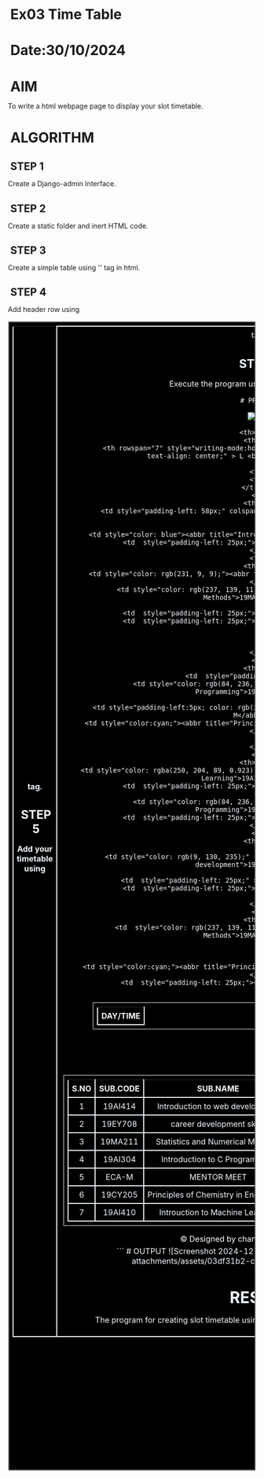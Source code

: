 # Ex03 Time Table
# Date:30/10/2024
# AIM
To write a html webpage page to display your slot timetable.

# ALGORITHM
## STEP 1
Create a Django-admin Interface.

## STEP 2
Create a static folder and inert HTML code.

## STEP 3
Create a simple table using '<table>' tag in html.

## STEP 4
Add header row using <th> tag.

## STEP 5
Add your timetable using <td> tag.

## STEP 6
Execute the program using runserver command.
```
# PROGRAM
```
<!DOCTYPE html>
<html lang="en">
<head>
    <meta charset="UTF-8">
    <meta name="viewport" content="width=device-width, initial-scale=1.0">
    <title>time table</title>
    <link rel="stylesheet" href="time table.css">
</head>
<style>
    .ta2{
        border-style: solid;
        border-collapse: collapse;
        border-width: 2px;
        width: 800px;

    }
    *{
    margin: 0%;
   
    text-decoration: none;
    border-width: 3px;
    border-collapse: collapse;
    margin-left: 5px;

    

}   
img{
    width: 100%;
}
table,th,td{
    
    border: 2px solid blue;
    height: 60%;
    text-align: center;
    padding:7px;
    text-decoration: none;
    border-radius: 2px;
    border-width: 2px;
    border-style: solid;
    border-collapse: collapse;
    text-decoration: none;
    
     color: aliceblue;
    background-color: black; 
}


.table:hover{
    cursor: pointer;
}
</style>
<body>
    <img src="sec logo.jpg" alt="logo">
    <br>
    <center>
    <table class="table" style="width: 85%; height: 35%;">
    <tr>
        <th>DAY/TIME</th>  
         
         <th>8-10</th>  
           <th>10-12</th> 
           <th rowspan="7" style="writing-mode:horizontal-tb; padding: 10px; text-align:justify; text-align: center;" > L <br> U <br> N <br> C <br>H</th>
          
            <th>1-3</th> 
            <th>3-5</th> 
    </tr><br>
    <tr>
        <th>MON</th>
        <td style="padding-left: 58px;" colspan="2"><abbr title="free time">---</abbr></td>
        
       
        <td style="color: blue"><abbr title="Introduction to web development">19AI414</abbr></td>
        <td  style="padding-left: 25px;"><abbr title="free time">---</abbr></td>
    </tr>
    <tr> 
        <th>TUE</th>
        <td style="color: rgb(231, 9, 9);"><abbr title="Career Development Skills">19EY708</abbr></td>
        <td style="color: rgb(237, 139, 11);"><abbr title="Statistics and Numerical Methods">19MA211</abbr></td>
        
        <td  style="padding-left: 25px;"><abbr title="free time">---</abbr></td>
        <td  style="padding-left: 25px;"><abbr title="free time">---</abbr></td>
       
        

    </tr>
    <tr>
        <th>WED</th>
        <td  style="padding-left: 25px;">---</td>
        <td style="color: rgb(84, 236, 20);"><abbr title="Introduction to C Programming">19AI304</abbr></td>
       
        <td style="padding-left:5px; color: rgb(223, 21, 196);"> <abbr title="MENTOR MEET">ECA-M</abbr></td>
        <td style="color:cyan;"><abbr title="Principles of Chemistry in Engineering">19CY205</abbr></td>
         
    </tr>
    <tr>
        <th>THURS</th>
        <td style="color: rgba(250, 204, 89, 0.923);" rowspan="2"><abbr title="Introuction to Machine Learning">19AI410</abbr></td>
        <td  style="padding-left: 25px;"><abbr title="free time">---</abbr></td>
       
        <td style="color: rgb(84, 236, 20);"><abbr title="Introduction to C Programming">19AI304</abbr></td>
        <td  style="padding-left: 25px;"><abbr title="free time">---</abbr></td>
    </tr>
    <tr>
        <th>FRI</th>
      
        <td style="color: rgb(9, 130, 235);" rowspan="2"><abbr title="Introduction to web development">19AI414</abbr></td>
       
        <td  style="padding-left: 25px;" ><abbr title="free time">---</abbr></td>
        <td  style="padding-left: 25px;"><abbr title="free time">---</abbr></td>

    </tr>
    <tr>
        <th>SAT</th>
        <td  style="color: rgb(237, 139, 11);"><abbr title="Statistics and Numerical Methods">19MA211</abbr></td>
       
        
              
       <td style="color:cyan;"><abbr title="Principles of Chemistry in Engineering">19CY205</abbr></td>
       <td  style="padding-left: 25px;"><abbr title="free time">---</abbr></td>
        </tr>
</table>
<br>
<br>

<table class="ta2">
    <tr>
       <th>S.NO</th>
       <th>SUB.CODE</th>
       <th>SUB.NAME</th>
    </tr>
    <tr>
        <td>1</td><br>
        <td>19AI414</td>
        <td>Introduction to web development</td>
    </tr>
    <tr>
        <td>2</td>
        <td>19EY708</td>
        <td>career development skills</td>
    </tr>
    <tr>
        <td>3</td>
        <td>19MA211</td>
        <td>Statistics and Numerical Methods</td>
    </tr>
    <tr>
        <td>4</td>
        <td>19AI304</td>
        <td>Introduction to C Programming</td>
    </tr>
    <tr>
        <td>5</td>
        <td>ECA-M</td>
        <td>MENTOR MEET</td>
    </tr>
    <tr> 
        <td>6</td>
        <td>19CY205</td>
        <td>Principles of Chemistry in Engineering</td>
    </tr>
    <tr>
        <td>7</td>
        <td>19AI410</td>
        <td>Introuction to Machine Learning</td>
    </tr>
</table>


<footer style="background-color: black; color: white; height: 25px;">
    &copy Designed by chan.All rights are reserved.
</footer>
</center>
</body>
</html>
```
# OUTPUT
![Screenshot 2024-12-02 143331](https://github.com/user-attachments/assets/03df31b2-cdab-481d-9685-b73270fda4b7)


# RESULT
The program for creating slot timetable using basic HTML tags is executed successfully.
